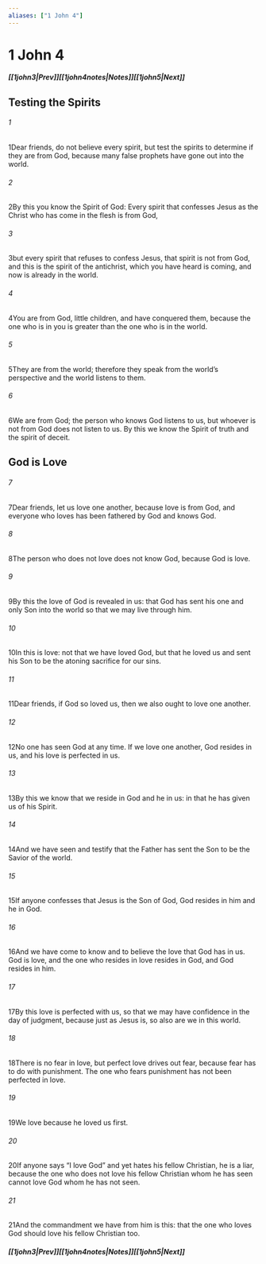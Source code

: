 ```yaml
---
aliases: ["1 John 4"]
---
```

# 1 John 4
##### <span class=arrow-left></span>[[1john3|Prev]]<span class=navigation-separator></span>[[1john4notes|Notes]]<span class=navigation-separator></span>[[1john5|Next]]<span class=arrow-right></span>
## Testing the Spirits
###### 1
<span class=verse-first>1</span>Dear friends, do not believe every spirit, but test the spirits to determine if they are from God, because many false prophets have gone out into the world.
###### 2
<span class=verse-body>2</span>By this you know the Spirit of God: Every spirit that confesses Jesus as the Christ who has come in the flesh is from God,
###### 3
<span class=verse-body>3</span>but every spirit that refuses to confess Jesus, that spirit is not from God, and this is the spirit of the antichrist, which you have heard is coming, and now is already in the world.
###### 4
<span class=verse-body>4</span>You are from God, little children, and have conquered them, because the one who is in you is greater than the one who is in the world.
###### 5
<span class=verse-body>5</span>They are from the world; therefore they speak from the world’s perspective and the world listens to them.
###### 6
<span class=verse-body>6</span>We are from God; the person who knows God listens to us, but whoever is not from God does not listen to us. By this we know the Spirit of truth and the spirit of deceit.
## God is Love
###### 7
<span class=verse-first>7</span>Dear friends, let us love one another, because love is from God, and everyone who loves has been fathered by God and knows God.
###### 8
<span class=verse-body>8</span>The person who does not love does not know God, because God is love.
###### 9
<span class=verse-body>9</span>By this the love of God is revealed in us: that God has sent his one and only Son into the world so that we may live through him.
###### 10
<span class=verse-body>10</span>In this is love: not that we have loved God, but that he loved us and sent his Son to be the atoning sacrifice for our sins.
###### 11
<span class=verse-body>11</span>Dear friends, if God so loved us, then we also ought to love one another.
###### 12
<span class=verse-body>12</span>No one has seen God at any time. If we love one another, God resides in us, and his love is perfected in us.
###### 13
<span class=verse-body>13</span>By this we know that we reside in God and he in us: in that he has given us of his Spirit.
###### 14
<span class=verse-body>14</span>And we have seen and testify that the Father has sent the Son to be the Savior of the world.
<div class=paragraph-break></div>

###### 15
<span class=verse-first>15</span>If anyone confesses that Jesus is the Son of God, God resides in him and he in God.
###### 16
<span class=verse-body>16</span>And we have come to know and to believe the love that God has in us. God is love, and the one who resides in love resides in God, and God resides in him.
###### 17
<span class=verse-body>17</span>By this love is perfected with us, so that we may have confidence in the day of judgment, because just as Jesus is, so also are we in this world.
###### 18
<span class=verse-body>18</span>There is no fear in love, but perfect love drives out fear, because fear has to do with punishment. The one who fears punishment has not been perfected in love.
###### 19
<span class=verse-body>19</span>We love because he loved us first.
###### 20
<span class=verse-body>20</span>If anyone says “I love God” and yet hates his fellow Christian, he is a liar, because the one who does not love his fellow Christian whom he has seen cannot love God whom he has not seen.
###### 21
<span class=verse-body>21</span>And the commandment we have from him is this: that the one who loves God should love his fellow Christian too.
##### <span class=arrow-left></span>[[1john3|Prev]]<span class=navigation-separator></span>[[1john4notes|Notes]]<span class=navigation-separator></span>[[1john5|Next]]<span class=arrow-right></span>
